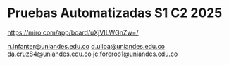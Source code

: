 # Pruebas Automatizadas S1 C2 2025

https://miro.com/app/board/uXjVILWGnZw=/

n.infanter@uniandes.edu.co
d.ulloa@uniandes.edu.co
da.cruz84@uniandes.edu.co
jc.foreroo1@uniandes.edu.co
